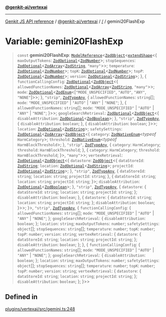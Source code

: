 [**@genkit-ai/vertexai**](../README.md)

***

[Genkit JS API reference](../../../README.md) / [@genkit-ai/vertexai](../README.md) / [/](../README.md) / gemini20FlashExp

# Variable: gemini20FlashExp

> `const` **gemini20FlashExp**: [`ModelReference`](../../../genkit/interfaces/ModelReference.md)\<[`ZodObject`](../../../genkit/namespaces/z/classes/ZodObject.md)\<[`extendShape`](../../../genkit/namespaces/z/namespaces/objectUtil/type-aliases/extendShape.md)\<\{ `maxOutputTokens`: [`ZodOptional`](../../../genkit/namespaces/z/classes/ZodOptional.md)\<[`ZodNumber`](../../../genkit/namespaces/z/classes/ZodNumber.md)\>; `stopSequences`: [`ZodOptional`](../../../genkit/namespaces/z/classes/ZodOptional.md)\<[`ZodArray`](../../../genkit/namespaces/z/classes/ZodArray.md)\<[`ZodString`](../../../genkit/namespaces/z/classes/ZodString.md), `"many"`\>\>; `temperature`: [`ZodOptional`](../../../genkit/namespaces/z/classes/ZodOptional.md)\<[`ZodNumber`](../../../genkit/namespaces/z/classes/ZodNumber.md)\>; `topK`: [`ZodOptional`](../../../genkit/namespaces/z/classes/ZodOptional.md)\<[`ZodNumber`](../../../genkit/namespaces/z/classes/ZodNumber.md)\>; `topP`: [`ZodOptional`](../../../genkit/namespaces/z/classes/ZodOptional.md)\<[`ZodNumber`](../../../genkit/namespaces/z/classes/ZodNumber.md)\>; `version`: [`ZodOptional`](../../../genkit/namespaces/z/classes/ZodOptional.md)\<[`ZodString`](../../../genkit/namespaces/z/classes/ZodString.md)\>; \}, \{ `functionCallingConfig`: [`ZodOptional`](../../../genkit/namespaces/z/classes/ZodOptional.md)\<[`ZodObject`](../../../genkit/namespaces/z/classes/ZodObject.md)\<\{ `allowedFunctionNames`: [`ZodOptional`](../../../genkit/namespaces/z/classes/ZodOptional.md)\<[`ZodArray`](../../../genkit/namespaces/z/classes/ZodArray.md)\<[`ZodString`](../../../genkit/namespaces/z/classes/ZodString.md), `"many"`\>\>; `mode`: [`ZodOptional`](../../../genkit/namespaces/z/classes/ZodOptional.md)\<[`ZodEnum`](../../../genkit/namespaces/z/classes/ZodEnum.md)\<[`"MODE_UNSPECIFIED"`, `"AUTO"`, `"ANY"`, `"NONE"`]\>\>; \}, `"strip"`, [`ZodTypeAny`](../../../genkit/namespaces/z/type-aliases/ZodTypeAny.md), \{ `allowedFunctionNames`: `string`[]; `mode`: `"MODE_UNSPECIFIED"` \| `"AUTO"` \| `"ANY"` \| `"NONE"`; \}, \{ `allowedFunctionNames`: `string`[]; `mode`: `"MODE_UNSPECIFIED"` \| `"AUTO"` \| `"ANY"` \| `"NONE"`; \}\>\>; `googleSearchRetrieval`: [`ZodOptional`](../../../genkit/namespaces/z/classes/ZodOptional.md)\<[`ZodObject`](../../../genkit/namespaces/z/classes/ZodObject.md)\<\{ `disableAttribution`: [`ZodOptional`](../../../genkit/namespaces/z/classes/ZodOptional.md)\<[`ZodBoolean`](../../../genkit/namespaces/z/classes/ZodBoolean.md)\>; \}, `"strip"`, [`ZodTypeAny`](../../../genkit/namespaces/z/type-aliases/ZodTypeAny.md), \{ `disableAttribution`: `boolean`; \}, \{ `disableAttribution`: `boolean`; \}\>\>; `location`: [`ZodOptional`](../../../genkit/namespaces/z/classes/ZodOptional.md)\<[`ZodString`](../../../genkit/namespaces/z/classes/ZodString.md)\>; `safetySettings`: [`ZodOptional`](../../../genkit/namespaces/z/classes/ZodOptional.md)\<[`ZodArray`](../../../genkit/namespaces/z/classes/ZodArray.md)\<[`ZodObject`](../../../genkit/namespaces/z/classes/ZodObject.md)\<\{ `category`: [`ZodNativeEnum`](../../../genkit/namespaces/z/classes/ZodNativeEnum.md)\<*typeof* `HarmCategory`\>; `threshold`: [`ZodNativeEnum`](../../../genkit/namespaces/z/classes/ZodNativeEnum.md)\<*typeof* `HarmBlockThreshold`\>; \}, `"strip"`, [`ZodTypeAny`](../../../genkit/namespaces/z/type-aliases/ZodTypeAny.md), \{ `category`: `HarmCategory`; `threshold`: `HarmBlockThreshold`; \}, \{ `category`: `HarmCategory`; `threshold`: `HarmBlockThreshold`; \}\>, `"many"`\>\>; `vertexRetrieval`: [`ZodOptional`](../../../genkit/namespaces/z/classes/ZodOptional.md)\<[`ZodObject`](../../../genkit/namespaces/z/classes/ZodObject.md)\<\{ `datastore`: [`ZodObject`](../../../genkit/namespaces/z/classes/ZodObject.md)\<\{ `dataStoreId`: [`ZodString`](../../../genkit/namespaces/z/classes/ZodString.md); `location`: [`ZodOptional`](../../../genkit/namespaces/z/classes/ZodOptional.md)\<[`ZodString`](../../../genkit/namespaces/z/classes/ZodString.md)\>; `projectId`: [`ZodOptional`](../../../genkit/namespaces/z/classes/ZodOptional.md)\<[`ZodString`](../../../genkit/namespaces/z/classes/ZodString.md)\>; \}, `"strip"`, [`ZodTypeAny`](../../../genkit/namespaces/z/type-aliases/ZodTypeAny.md), \{ `dataStoreId`: `string`; `location`: `string`; `projectId`: `string`; \}, \{ `dataStoreId`: `string`; `location`: `string`; `projectId`: `string`; \}\>; `disableAttribution`: [`ZodOptional`](../../../genkit/namespaces/z/classes/ZodOptional.md)\<[`ZodBoolean`](../../../genkit/namespaces/z/classes/ZodBoolean.md)\>; \}, `"strip"`, [`ZodTypeAny`](../../../genkit/namespaces/z/type-aliases/ZodTypeAny.md), \{ `datastore`: \{ `dataStoreId`: `string`; `location`: `string`; `projectId`: `string`; \}; `disableAttribution`: `boolean`; \}, \{ `datastore`: \{ `dataStoreId`: `string`; `location`: `string`; `projectId`: `string`; \}; `disableAttribution`: `boolean`; \}\>\>; \}\>, `"strip"`, [`ZodTypeAny`](../../../genkit/namespaces/z/type-aliases/ZodTypeAny.md), \{ `functionCallingConfig`: \{ `allowedFunctionNames`: `string`[]; `mode`: `"MODE_UNSPECIFIED"` \| `"AUTO"` \| `"ANY"` \| `"NONE"`; \}; `googleSearchRetrieval`: \{ `disableAttribution`: `boolean`; \}; `location`: `string`; `maxOutputTokens`: `number`; `safetySettings`: `object`[]; `stopSequences`: `string`[]; `temperature`: `number`; `topK`: `number`; `topP`: `number`; `version`: `string`; `vertexRetrieval`: \{ `datastore`: \{ `dataStoreId`: `string`; `location`: `string`; `projectId`: `string`; \}; `disableAttribution`: `boolean`; \}; \}, \{ `functionCallingConfig`: \{ `allowedFunctionNames`: `string`[]; `mode`: `"MODE_UNSPECIFIED"` \| `"AUTO"` \| `"ANY"` \| `"NONE"`; \}; `googleSearchRetrieval`: \{ `disableAttribution`: `boolean`; \}; `location`: `string`; `maxOutputTokens`: `number`; `safetySettings`: `object`[]; `stopSequences`: `string`[]; `temperature`: `number`; `topK`: `number`; `topP`: `number`; `version`: `string`; `vertexRetrieval`: \{ `datastore`: \{ `dataStoreId`: `string`; `location`: `string`; `projectId`: `string`; \}; `disableAttribution`: `boolean`; \}; \}\>\>

## Defined in

[plugins/vertexai/src/gemini.ts:248](https://github.com/firebase/genkit/blob/286538acadb0c266800cfa4edc099546226d5af8/js/plugins/vertexai/src/gemini.ts#L248)
